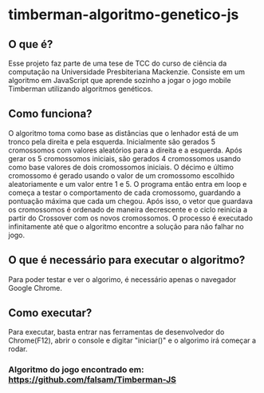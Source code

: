 # timberman-algoritmo-genetico-js
## O que é?
Esse projeto faz parte de uma tese de TCC do curso de ciência da computação na Universidade Presbiteriana Mackenzie. Consiste em um algoritmo em JavaScript que aprende sozinho a jogar o jogo mobile Timberman utilizando algoritmos genéticos.

## Como funciona? 
O algoritmo toma como base as distâncias que o lenhador está de um tronco pela direita e pela esquerda. Inicialmente são gerados 5 cromossomos com valores aleatórios para a direita e a esquerda. Após gerar os 5 cromossomos iniciais, são gerados 4 cromossomos usando como base valores de dois cromossomos iniciais. O décimo e último cromossomo é gerado usando o valor de um cromossomo escolhido aleatoriamente e um valor entre 1 e 5. O programa então entra em loop e começa a testar o comportamento de cada cromossomo, guardando a pontuação máxima que cada um chegou. Após isso, o vetor que guardava os cromossomos é ordenado de maneira decrescente e o ciclo reinicia a partir do Crossover com os novos cromossomos.
O processo é executado infinitamente até que o algoritmo encontre a solução para não falhar no jogo.

## O que é necessário para executar o algoritmo?
Para poder testar e ver o algorimo, é necessário apenas o navegador Google Chrome.

## Como executar?
Para executar, basta entrar nas ferramentas de desenvolvedor do Chrome(F12), abrir o console e digitar "iniciar()" e o algorimo irá começar a rodar. 

### Algoritmo do jogo encontrado em: https://github.com/falsam/Timberman-JS
